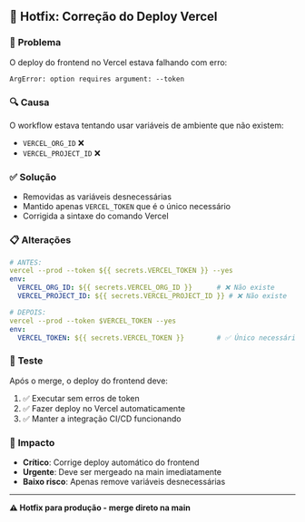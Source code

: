 ## 🚨 Hotfix: Correção do Deploy Vercel

### 🐛 **Problema**
O deploy do frontend no Vercel estava falhando com erro:
```
ArgError: option requires argument: --token
```

### 🔍 **Causa**
O workflow estava tentando usar variáveis de ambiente que não existem:
- `VERCEL_ORG_ID` ❌
- `VERCEL_PROJECT_ID` ❌

### ✅ **Solução**
- Removidas as variáveis desnecessárias
- Mantido apenas `VERCEL_TOKEN` que é o único necessário
- Corrigida a sintaxe do comando Vercel

### 📋 **Alterações**
```yaml
# ANTES:
vercel --prod --token ${{ secrets.VERCEL_TOKEN }} --yes
env:
  VERCEL_ORG_ID: ${{ secrets.VERCEL_ORG_ID }}      # ❌ Não existe
  VERCEL_PROJECT_ID: ${{ secrets.VERCEL_PROJECT_ID }} # ❌ Não existe

# DEPOIS:
vercel --prod --token $VERCEL_TOKEN --yes
env:
  VERCEL_TOKEN: ${{ secrets.VERCEL_TOKEN }}        # ✅ Único necessário
```

### 🧪 **Teste**
Após o merge, o deploy do frontend deve:
1. ✅ Executar sem erros de token
2. ✅ Fazer deploy no Vercel automaticamente
3. ✅ Manter a integração CI/CD funcionando

### 🚀 **Impacto**
- **Crítico**: Corrige deploy automático do frontend
- **Urgente**: Deve ser mergeado na main imediatamente
- **Baixo risco**: Apenas remove variáveis desnecessárias

---

**⚠️ Hotfix para produção - merge direto na main** 